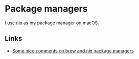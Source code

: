 # Package managers

I use [nix](nix/nix.md) as my package manager on macOS.

## Links

- [Some nice comments on brew and nix package managers](https://www.alfredforum.com/topic/11856-crash-when-quicklook-previewing-url/)
